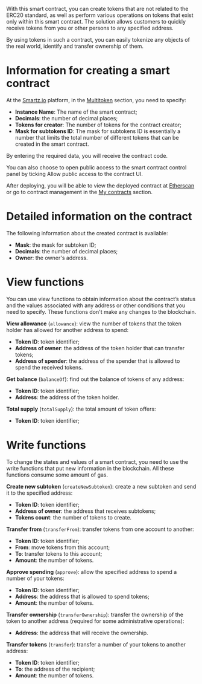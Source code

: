 <!-- TITLE: Multitoken -->
<!-- SUBTITLE: How to deploy a Multitoken -->

With this smart contract, you can create tokens that are not related to the ERC20 standard, as well as perform various operations on tokens that exist only within this smart contract. The solution allows customers to quickly receive tokens from you or other persons to any specified address.

By using tokens in such a contract, you can easily tokenize any objects of the real world, identify and transfer ownership of them.

# Information for creating a smart contract

At the [Smartz.io](https://platform.smartz.io/) platform, in the [Multitoken](https://platform.smartz.io/deploy/5ac50d5a34d83a000d115518) section, you need to specify:

* **Instance Name**: The name of the smart contract;
* **Decimals**: the number of decimal places;
* **Tokens for creator**: The number of tokens for the contract creator;
* **Mask for subtokens ID**: The mask for subtokens ID is essentially a number that limits the total number of different tokens that can be created in the smart contract.

By entering the required data, you will receive the contract code.  

You can also choose to open public access to the smart contract control panel by ticking Allow public access to the contract UI.

After deploying, you will be able to view the deployed contract at [Etherscan](https://etherscan.io/) or go to contract management in the [My contracts](https://platform.smartz.io/dashboard) section.

# Detailed information on the contract 

The following information about the created contract is available:

* **Mask**: the mask for subtoken ID;
* **Decimals**: the number of decimal places;
* **Owner**: the owner's address.

# View functions

You can use view functions to obtain information about the contract’s status and the values associated with any address or other conditions that you need to specify. These functions don't make any changes to the blockchain.

**View allowance** (`allowance`): view the number of tokens that the token holder has allowed for another address to spend:

* **Token ID**: token identifier;
* **Address of owner**: the address of the token holder that can transfer tokens;
* **Address of spender**: the address of the spender that is allowed to spend the received tokens.

**Get balance** (`balanceOf`): find out the balance of tokens of any address:

* **Token ID**: token identifier;
* **Address**: the address of the token holder.

**Total supply** (`totalSupply`): the total amount of token offers:

* **Token ID**: token identifier;

# Write functions

To change the states and values of a smart contract, you need to use the write functions that put new information in the blockchain. All these functions consume some amount of gas. 

**Create new subtoken** (`createNewSubtoken`): create a new subtoken and send it to the specified address:

* **Token ID**: token identifier;
* **Address of owner**: the address that receives subtokens;
* **Tokens count**: the number of tokens to create.

**Transfer from** (`transferFrom`): transfer tokens from one account to another:

* **Token ID**: token identifier;
* **From**: move tokens from this account;
* **To**: transfer tokens to this account;
* **Amount**: the number of tokens.

**Approve spending** (`approve`): allow the specified address to spend a number of your tokens:

* **Token ID**: token identifier;
* **Address**: the address that is allowed to spend tokens;
* **Amount**: the number of tokens.

**Transfer ownership** (`transferOwnership`): transfer the ownership of the token to another address (required for some administrative operations):

* **Address**: the address that will receive the ownership.

**Transfer tokens** (`transfer`): transfer a number of your tokens to another address:

* **Token ID**: token identifier;
* **To**: the address of the recipient;
* **Amount**: the number of tokens.